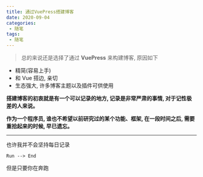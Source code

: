 ```yaml
---
title: 通过VuePress搭建博客
date: 2020-09-04
categories:
 - 随笔
tags:
 - 随笔
---
```



> 总的来说还是选择了通过 **VuePress** 来构建博客, 原因如下
- 精简(容易上手)
- 和 Vue 搭边, 亲切
- 生态强大, 许多博客主题以及插件可供使用

**搭建博客的初衷就是有一个可以记录的地方, 记录是非常严肃的事情, 对于记性极差的人来说。**

**作为一个程序员, 谁也不希望以前研究过的某个功能、框架, 在一段时间之后, 需要重拾起来的时候, 早已遗忘。**



---
也许我并不会坚持每日记录


```
Run --> End
```


但是只要你在奔跑
